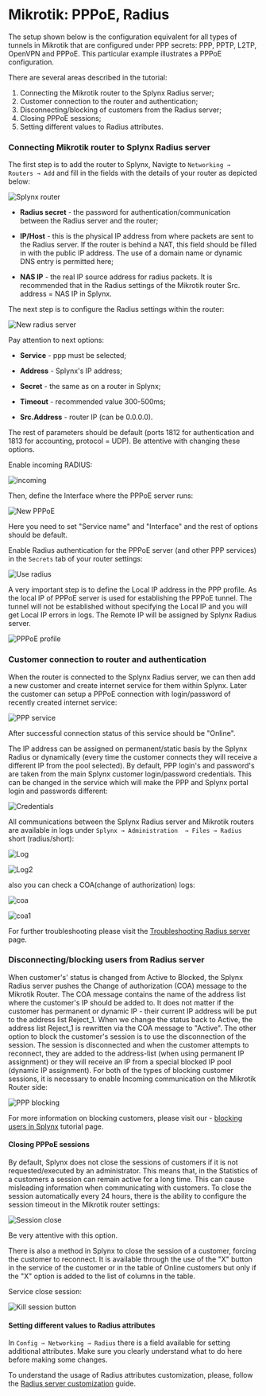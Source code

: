 Mikrotik: PPPoE, Radius
==========

The setup shown below is the configuration equivalent for all types of tunnels in Mikrotik that are configured under PPP secrets: PPP, PPTP, L2TP, OpenVPN and PPPoE. This particular example illustrates a PPPoE configuration.

There are several areas described in the tutorial:

1. Connecting the Mikrotik router to the Splynx Radius server;
2. Customer connection to the router and authentication;
3. Disconnecting/blocking of customers from the Radius server;
4. Closing PPPoE sessions;
5. Setting different values to Radius attributes.


### Connecting Mikrotik router to Splynx Radius server

The first step is to add the router to Splynx, Navigte to `Networking → Routers → Add` and fill in the fields with the details of your router as depicted below:

![Splynx router](splynx_router.png)


* **Radius secret** - the password for authentication/communication between the Radius server and the router;

* **IP/Host** - this is the physical IP address from where packets are sent to the Radius server. If the router is behind a NAT, this field should be filled in with the public IP address. The use of a domain name or dynamic DNS entry is permitted here;

* **NAS IP** - the real IP source address for radius packets. It is recommended that in the Radius settings of the Mikrotik router Src. address = NAS IP in Splynx.

The next step is to configure the Radius settings within the router:

![New radius server](radius_server.png)

Pay attention to next options:

* **Service** - ppp must be selected;

* **Address** - Splynx's IP address;

* **Secret** - the same as on a router in Splynx;

* **Timeout** - recommended value 300-500ms;

* **Src.Address** - router IP (can be 0.0.0.0).

The rest of parameters should be default (ports 1812 for authentication and 1813 for accounting, protocol = UDP). Be attentive with changing these options.

Enable incoming RADIUS:

![incoming](incoming.png)

Then, define the Interface where the PPPoE server runs:

![New PPPoE](ppp_server.png)

Here you need to set "Service name" and "Interface" and the rest of options should be default.

Enable Radius authentication for the PPPoE server (and other PPP services) in the `Secrets` tab of your router settings:

![Use radius](secrets.png)

A very important step is to define the Local IP address in the PPP profile. As the local IP of PPPoE server is used for establishing the PPPoE tunnel. The tunnel will not be established without specifying the Local IP and you will get Local IP errors in logs. The Remote IP will be assigned by Splynx Radius server.

![PPPoE profile](ppp_profile.png)


### Customer connection to router and authentication

When the router is connected to the Splynx Radius server, we can then add a new customer and create internet service for them within Splynx. Later the customer can setup a PPPoE connection with login/password of recently created internet service:

![PPP service](service.png)

After successful connection status of this service should be "Online".


The IP address can be assigned on permanent/static basis by the Splynx Radius or dynamically (every time the customer connects they will receive a different IP from the  pool selected). By default, PPP login's and password's are taken from the main Splynx customer login/password credentials. This can be changed in the service which will make the PPP and Splynx portal login and passwords different:

![Credentials](edit_service.png)

All communications between the Splynx Radius server and Mikrotik routers are available in logs under `Splynx → Administration  → Files → Radius` short (radius/short):

![Log](short_log.png)

![Log2](short_log_2.png)

also you can check a COA(change of authorization) logs:

![coa](coa_log.png)

![coa1](coa_log_1.png)

For further troubleshooting please visit the  [Troubleshooting Radius server](networking/troubleshooting_radius/troubleshooting_radius.md) page.


### Disconnecting/blocking users from Radius server

When customer's' status is changed from Active to Blocked, the Splynx Radius server pushes the Change of authorization (COA) message to the Mikrotik Router. The COA message contains the name of the address list where the customer's IP should be added to. It does not matter if the customer has permanent or dynamic IP - their current IP address will be put to the address list Reject_1. When we change the status back to Active, the address list Reject_1 is rewritten via the COA message to "Active". The other option to block the customer's session is to use the disconnection of the session. The session is disconnected and when the customer attempts to reconnect, they are added to the address-list (when using permanent IP assignment) or they will receive an IP from a special blocked IP pool (dynamic IP assignment). For both of the types of blocking customer sessions, it is necessary to enable Incoming communication on the Mikrotik Router side:

![PPP blocking](incoming.png)

For more information on blocking customers, please visit our - [blocking users in Splynx](networking/blocking_customers/blocking_customer.md) tutorial page.



#### Closing PPPoE sessions

By default, Splynx does not close the sessions of customers if it is not requested/executed by an administrator. This means that, in the Statistics of a customers a session can remain active for a long time. This can cause misleading information when communicating with customers. To close the session automatically every 24 hours, there is the ability to configure the session timeout in the Mikrotik router settings:

![Session close](ppp_profile_session_limit.png)

Be very attentive with this option.

There is also a method in Splynx to close the session of a customer, forcing the customer to reconnect. It is available through the use of the "X" button in the service of the customer or in the table of Online customers but only if the "X" option is added to the list of columns in the table.

Service close session:

![Kill session button](kill_session.png)


#### Setting different values to Radius attributes

In `Config → Networking → Radius` there is a field available for setting additional attributes. Make sure you clearly understand what to do here before making some changes.

To understand the usage of Radius attributes customization, please, follow the [Radius server customization](networking/radius_customization/radius_customization.md) guide.
